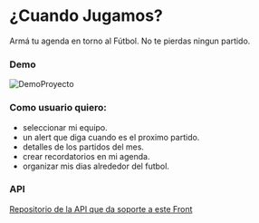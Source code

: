 # ¿Cuando Jugamos? #

Armá tu agenda en torno al Fútbol. No te pierdas ningun partido.

### Demo
![DemoProyecto](https://res.cloudinary.com/dtnixnyfz/image/upload/v1605901266/cuando_jugamos-gif_x35cyg.gif)

### Como usuario quiero:

  + seleccionar mi equipo.
  + un alert que diga cuando es el proximo partido.
  + detalles de los partidos del mes.
  + crear recordatorios en mi agenda.
  + organizar mis dias alrededor del futbol.

### API

[Repositorio de la API que da soporte a este Front](https://github.com/brdionel/cuando-Jugamos-api)
